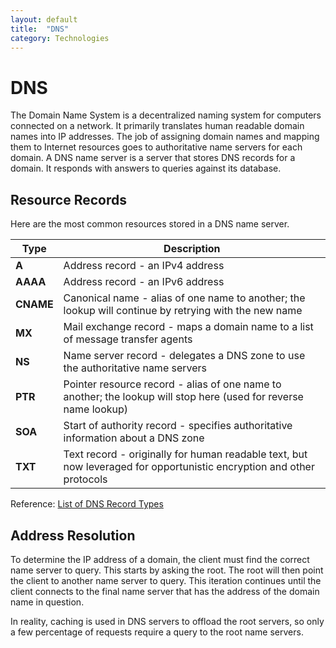 ```yaml
---
layout: default
title:  "DNS"
category: Technologies
---
```


# DNS
The Domain Name System is a decentralized naming system for computers
connected on a network. It primarily translates human readable
domain names into IP addresses. The job of assigning domain names
and mapping them to Internet resources goes to authoritative name
servers for each domain. A DNS name server is a server that stores
DNS records for a domain. It responds with answers to queries against
its database.

## Resource Records
Here are the most common resources stored in a DNS name server.

| Type | Description |
| ---- | ----------- |
| **A** | Address record - an IPv4 address |
| **AAAA** | Address record - an IPv6 address |
| **CNAME** | Canonical name - alias of one name to another; the lookup will continue by retrying with the new name |
| **MX** | Mail exchange record - maps a domain name to a list of message transfer agents |
| **NS** | Name server record - delegates a DNS zone to use the authoritative name servers |
| **PTR** | Pointer resource record - alias of one name to another; the lookup will stop here (used for reverse name lookup) |
| **SOA** | Start of authority record - specifies authoritative information about a DNS zone |
| **TXT** | Text record - originally for human readable text, but now leveraged for opportunistic encryption and other protocols |

Reference: [List of DNS Record Types](https://en.wikipedia.org/wiki/List_of_DNS_record_types)

## Address Resolution
To determine the IP address of a domain, the client must find the
correct name server to query. This starts by asking the root. The
root will then point the client to another name server to query.
This iteration continues until the client connects to the final
name server that has the address of the domain name in question.

In reality, caching is used in DNS servers to offload the root
servers, so only a few percentage of requests require a query to
the root name servers.
